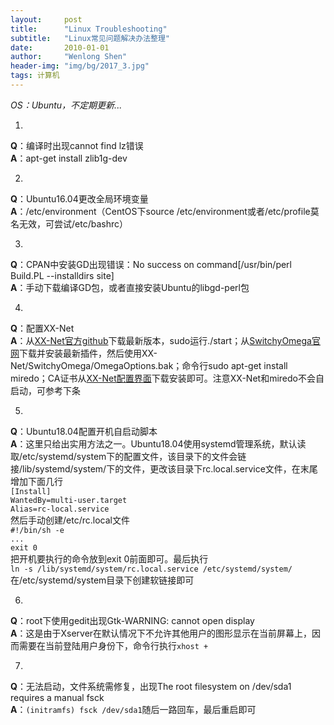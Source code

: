 ```yaml
---
layout:     post
title:      "Linux Troubleshooting"
subtitle:   "Linux常见问题解决办法整理"
date:       2010-01-01
author:     "Wenlong Shen"
header-img: "img/bg/2017_3.jpg"
tags: 计算机
---
```


<script type="text/javascript" src="https://cdn.mathjax.org/mathjax/latest/MathJax.js?config=default"></script>

*OS：Ubuntu，不定期更新...*

1. 
**Q**：编译时出现cannot find lz错误  
**A**：apt-get install zlib1g-dev  

2. 
**Q**：Ubuntu16.04更改全局环境变量  
**A**：/etc/environment（CentOS下source /etc/environment或者/etc/profile莫名无效，可尝试/etc/bashrc）  

3. 
**Q**：CPAN中安装GD出现错误：No success on command[/usr/bin/perl Build.PL --installdirs site]  
**A**：手动下载编译GD包，或者直接安装Ubuntu的libgd-perl包  

4. 
**Q**：配置XX-Net  
**A**：从<a href="https://github.com/XX-net/XX-Net/" target="_blank">XX-Net官方github</a>下载最新版本，sudo运行./start；从<a href="https://www.switchyomega.com/" target="_blank">SwitchyOmega官网</a>下载并安装最新插件，然后使用XX-Net/SwitchyOmega/OmegaOptions.bak；命令行sudo apt-get install miredo；CA证书从<a href="http://127.0.0.1:8085" target="_blank">XX-Net配置界面</a>下载安装即可。注意XX-Net和miredo不会自启动，可参考下条  

5. 
**Q**：Ubuntu18.04配置开机自启动脚本  
**A**：这里只给出实用方法之一。Ubuntu18.04使用systemd管理系统，默认读取/etc/systemd/system下的配置文件，该目录下的文件会链接/lib/systemd/system/下的文件，更改该目录下rc.local.service文件，在末尾增加下面几行  
	`[Install]`  
	`WantedBy=multi-user.target`  
	`Alias=rc-local.service`  
然后手动创建/etc/rc.local文件  
	`#!/bin/sh -e`  
	`...`  
	`exit 0`  
把开机要执行的命令放到exit 0前面即可。最后执行  
`ln -s /lib/systemd/system/rc.local.service /etc/systemd/system/`  
在/etc/systemd/system目录下创建软链接即可  

6. 
**Q**：root下使用gedit出现Gtk-WARNING: cannot open display  
**A**：这是由于Xserver在默认情况下不允许其他用户的图形显示在当前屏幕上，因而需要在当前登陆用户身份下，命令行执行`xhost +`  

7. 
**Q**：无法启动，文件系统需修复，出现The root filesystem on /dev/sda1 requires a manual fsck  
**A**：`(initramfs) fsck /dev/sda1`随后一路回车，最后重启即可  